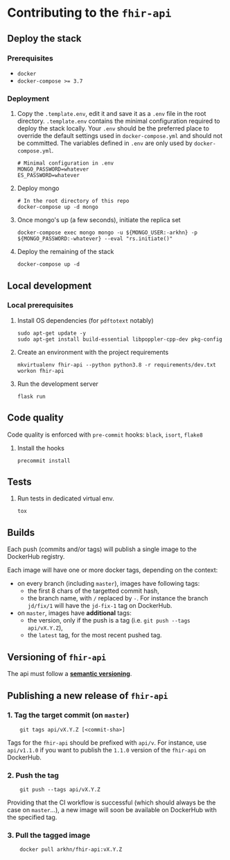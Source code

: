 # Contributing to the `fhir-api`

## Deploy the stack

### Prerequisites

- `docker`
- `docker-compose >= 3.7`

### Deployment

1.  Copy the `.template.env`, edit it and save it as a `.env` file in the root directory. `.template.env` contains the minimal configuration required to deploy the stack locally. Your `.env` should be the preferred place to override the default settings used in `docker-compose.yml` and should not be committed. The variables defined in `.env` are only used by `docker-compose.yml`.

        # Minimal configuration in .env
        MONGO_PASSWORD=whatever
        ES_PASSWORD=whatever

2.  Deploy mongo

        # In the root directory of this repo
        docker-compose up -d mongo

3.  Once mongo's up (a few seconds), initiate the replica set

        docker-compose exec mongo mongo -u ${MONGO_USER:-arkhn} -p ${MONGO_PASSWORD:-whatever} --eval "rs.initiate()"

4.  Deploy the remaining of the stack

        docker-compose up -d

## Local development

### Local prerequisites

1.  Install OS dependencies (for `pdftotext` notably)

        sudo apt-get update -y
        sudo apt-get install build-essential libpoppler-cpp-dev pkg-config

2.  Create an environment with the project requirements

        mkvirtualenv fhir-api --python python3.8 -r requirements/dev.txt
        workon fhir-api

3.  Run the development server

        flask run

## Code quality

Code quality is enforced with `pre-commit` hooks: `black`, `isort`, `flake8`

1.  Install the hooks

        precommit install

## Tests

1.  Run tests in dedicated virtual env.

        tox

## Builds

Each push (commits and/or tags) will publish a single image to the DockerHub registry.

Each image will have one or more docker tags, depending on the context:

- on every branch (including `master`), images have following tags:
  - the first 8 chars of the targetted commit hash,
  - the branch name, with `/` replaced by `-`. For instance the branch `jd/fix/1` will have the `jd-fix-1` tag on DockerHub.
- on `master`, images have **additional** tags:
  - the version, only if the push is a tag (i.e. `git push --tags api/vX.Y.Z`),
  - the `latest` tag, for the most recent pushed tag.

## Versioning of `fhir-api`

The api must follow a [**semantic versioning**](https://semver.org/).

## Publishing a new release of `fhir-api`

### 1. Tag the target commit (on `master`)

        git tags api/vX.Y.Z [<commit-sha>]

Tags for the `fhir-api` should be prefixed with `api/v`. For instance, use `api/v1.1.0` if you want to publish the `1.1.0` version of the `fhir-api` on DockerHub.

### 2. Push the tag

        git push --tags api/vX.Y.Z

Providing that the CI workflow is successful (which should always be the case on `master`...), a new image will soon be available on DockerHub with the specified tag.

### 3. Pull the tagged image

        docker pull arkhn/fhir-api:vX.Y.Z
